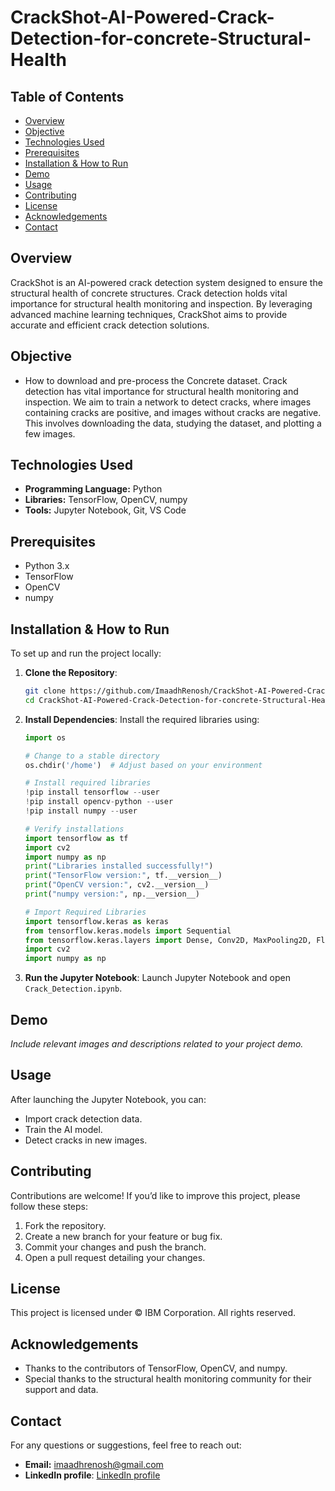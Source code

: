 # CrackShot-AI-Powered-Crack-Detection-for-concrete-Structural-Health

## Table of Contents
- [Overview](#overview)
- [Objective](#objective)
- [Technologies Used](#technologies-used)
- [Prerequisites](#prerequisites)
- [Installation & How to Run](#installation--how-to-run)
- [Demo](#demo)
- [Usage](#usage)
- [Contributing](#contributing)
- [License](#license)
- [Acknowledgements](#acknowledgements)
- [Contact](#contact)

## Overview
CrackShot is an AI-powered crack detection system designed to ensure the structural health of concrete structures. Crack detection holds vital importance for structural health monitoring and inspection. By leveraging advanced machine learning techniques, CrackShot aims to provide accurate and efficient crack detection solutions.

## Objective
- How to download and pre-process the Concrete dataset.
Crack detection has vital importance for structural health monitoring and inspection. We aim to train a network to detect cracks, where images containing cracks are positive, and images without cracks are negative. This involves downloading the data, studying the dataset, and plotting a few images.

## Technologies Used
- **Programming Language:** Python
- **Libraries:** TensorFlow, OpenCV, numpy
- **Tools:** Jupyter Notebook, Git, VS Code

## Prerequisites
- Python 3.x
- TensorFlow
- OpenCV
- numpy

## Installation & How to Run
To set up and run the project locally:

1. **Clone the Repository**:
    ```sh
    git clone https://github.com/ImaadhRenosh/CrackShot-AI-Powered-Crack-Detection-for-concrete-Structural-Health.git
    cd CrackShot-AI-Powered-Crack-Detection-for-concrete-Structural-Health
    ```

2. **Install Dependencies**: Install the required libraries using:
    ```python
    import os

    # Change to a stable directory
    os.chdir('/home')  # Adjust based on your environment

    # Install required libraries
    !pip install tensorflow --user
    !pip install opencv-python --user
    !pip install numpy --user

    # Verify installations
    import tensorflow as tf
    import cv2
    import numpy as np
    print("Libraries installed successfully!")
    print("TensorFlow version:", tf.__version__)
    print("OpenCV version:", cv2.__version__)
    print("numpy version:", np.__version__)

    # Import Required Libraries
    import tensorflow.keras as keras
    from tensorflow.keras.models import Sequential
    from tensorflow.keras.layers import Dense, Conv2D, MaxPooling2D, Flatten
    import cv2
    import numpy as np
    ```

3. **Run the Jupyter Notebook**: Launch Jupyter Notebook and open `Crack_Detection.ipynb`.

## Demo
*Include relevant images and descriptions related to your project demo.*

## Usage
After launching the Jupyter Notebook, you can:
- Import crack detection data.
- Train the AI model.
- Detect cracks in new images.

## Contributing
Contributions are welcome! If you’d like to improve this project, please follow these steps:
1. Fork the repository.
2. Create a new branch for your feature or bug fix.
3. Commit your changes and push the branch.
4. Open a pull request detailing your changes.

## License
This project is licensed under © IBM Corporation. All rights reserved.

## Acknowledgements
- Thanks to the contributors of TensorFlow, OpenCV, and numpy.
- Special thanks to the structural health monitoring community for their support and data.

## Contact
For any questions or suggestions, feel free to reach out:
- **Email:** imaadhrenosh@gmail.com
- **LinkedIn profile**: [LinkedIn profile](https://www.linkedin.com/in/imaadh-renosh-007aba348)
